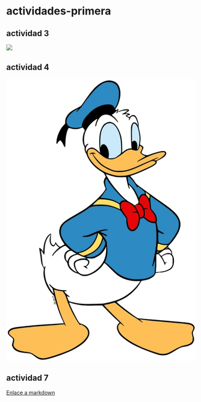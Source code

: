 # actividades-primera
## actividad 3


![](https://ddragon.leagueoflegends.com/cdn/img/champion/splash/Katarina_0.jpg)

## actividad 4
![](images/Donald-duck25.webp)

## actividad 7
[Enlace a markdown](markdown.md)


